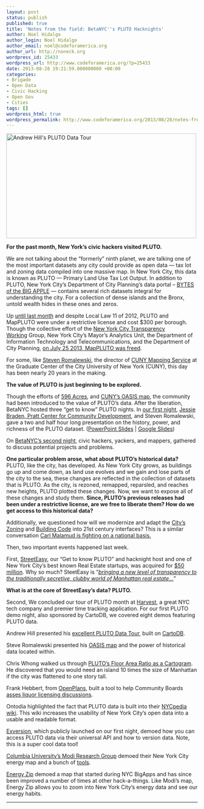 ```yaml
---
layout: post
status: publish
published: true
title: 'Notes from the field: BetaNYC''s PLUTO Hacknights'
author: Noel Hidalgo
author_login: Noel Hidalgo
author_email: noel@codeforamerica.org
author_url: http://noneck.org
wordpress_id: 25433
wordpress_url: http://www.codeforamerica.org/?p=25433
date: 2013-08-28 19:21:59.000000000 +00:00
categories:
- Brigade
- Open Data
- Civic Hacking
- Open Gov
- Cities
tags: []
wordpress_html: true
wordpress_permalink: http://www.codeforamerica.org/2013/08/28/notes-from-the-field-betanycs-pluto-hacknights/
---
```


<p><a href="http://andrewxhill.github.io/cartodb-examples/scroll-story/pluto/index.html#0" title="Andrew Hill's PLUTO Data Tour, on Flickr"><img alt="Andrew Hill's PLUTO Data Tour" class="aligncenter" height="275" src="http://farm3.staticflickr.com/2825/9614760249_7b334468eb.jpg" width="500"/></a></p>
<p><strong>For the past month, New York’s civic hackers visited PLUTO.</strong></p>
<p>We are not talking about the “formerly” ninth planet, we are talking one of the most important datasets any city could provide as open data — tax lot and zoning data compiled into one massive map. In New York City, this data is known as PLUTO — Primary Land Use Tax Lot Output. In addition to PLUTO, New York City’s Department of City Planning’s data portal – <a href="http://www.nyc.gov/html/dcp/html/bytes/applbyte.shtml">BYTES of the BIG APPLE</a> — contains several rich datasets integral for understanding the city. For a collection of dense islands and the Bronx, untold wealth hides in these ones and zeros.</p>
<p>Up <a href="http://www.thenewyorkworld.com/2013/04/02/pluto-out-of-orbit/" target="_blank">until last month</a> and despite Local Law 11 of 2012, PLUTO and MapPLUTO were under a restrictive license and cost $300 per borough. Though the collective effort of the <a href="http://nyctwg.org" target="_blank">New York City Transparency Working</a> Group, New York City’s Mayor’s Analytics Unit, the Department of Information Technology and Telecommunications, and the Department of City Planning, <a href="http://spatialityblog.com/2013/07/25/nycs-mappluto-is-free/" target="_blank">on July 25 2013, MapPLUTO was freed</a>.</p>
<p>For some, like <a href="http://spatialityblog.com/about/" target="_blank">Steven Romalewski</a>, the director of <a href="http://www.urbanresearch.org/about/cur-components/cuny-mapping-service" target="_blank">CUNY Mapping Service</a> at the Graduate Center of the City University of New York (CUNY), this day has been nearly 20 years in the making.</p>
<p><strong>The value of PLUTO is just beginning to be explored.</strong></p>
<p>Though the efforts of <a href="https://596acres.org" target="_blank">596 Acres</a>, and <a href="http://www.oasisnyc.net" target="_blank">CUNY’s OASIS map</a>, the community had been introduced to the value of PLUTO’s data. After the liberation, BetaNYC hosted three “get to know” PLUTO nights. In <a href="http://www.meetup.com/betanyc/events/131513812/" target="_blank">our first night</a>, <a href="https://prattcenter.net/staff/jessie-braden" target="_blank">Jessie Braden, Pratt Center for Community Development</a>, and Steven Romalewski, gave a two and half hour long presentation on the history, power, and richness of the PLUTO dataset. (<a href="https://docs.google.com/file/d/0ByCaCfWltKOuTWpNWk1SYUdyR2s/edit?usp=sharing" target="_blank">PowerPoint Slides</a> | <a href="https://docs.google.com/presentation/d/1llrAhxllYIoJN_b7bIBMHp4t05IcrlQWYI1kfMn1fqI/edit?usp=sharing" target="_blank">Google Slides</a>)</p>
<p>On <a href="http://www.meetup.com/betanyc/events/132670102/" target="_blank">BetaNYC’s second night</a>, civic hackers, yackers, and mappers, gathered to discuss potential projects and problems.</p>
<p><strong>One particular problem arose, what about PLUTO’s historical data?</strong> PLUTO, like the city, has developed. As New York City grows, as buildings go up and come down, as land use evolves and we gain and lose parts of the city to the sea, these changes are reflected in the collection of datasets that is PLUTO. As the city, is rezoned, remapped, reparsled, and reaches new heights, PLUTO plotted these changes. Now, we want to expose all of these changes and study them. <strong>Since, PLUTO’s previous releases had been under a restrictive license, are we free to liberate them? How do we get access to this historical data?</strong></p>
<p>Additionally, we questioned how will we modernize and adapt the <a href="http://www.nyc.gov/html/dcp/pdf/pub/look_inside_zh.pdf" target="_blank">City’s Zoning</a> and <a href="http://www.nyc.gov/html/dob/html/codes_and_reference_materials/reference.shtml" target="_blank">Building Code</a> into 21st century interfaces? This is a similar conversation <a href="http://www.newrepublic.com/article/112871/carl-malamud-lawsuit-fight-make-building-regulations-truly-fee" target="_blank">Carl Malamud is fighting on a national basis.</a></p>
<p>Then, two important events happened last week.</p>
<p>First, <a href="http://streeteasy.com" target="_blank">StreetEasy</a>, our “Get to know PLUTO” and hacknight host and one of New York City’s best known Real Estate startups, was acquired for <a href="http://www.bloomberg.com/news/2013-08-20/zillow-follows-streeteasy-deal-with-public-stock-offering.html" target="_blank">$50 million</a>. Why so much? SteetEasy is “<a href="http://www.nysun.com/real-estate/a-real-estate-site-stirs-up-the-industry/86103/" target="_blank"><em>bringing a new level of transparency to the traditionally secretive, clubby world of Manhattan real estate…</em></a>”</p>
<p><strong>What is at the core of StreetEasy’s data? PLUTO.</strong></p>
<p>Second, We concluded our tour of PLUTO month at <a href="http://getharvest.com" target="_blank">Harvest</a>, a great NYC tech company and premier time tracking application. For our first PLUTO demo night, also sponsored by CartoDB, we covered eight demos featuring PLUTO data.</p>
<p>Andrew Hill presented his <a href="http://andrewxhill.github.io/cartodb-examples/scroll-story/pluto/index.html#0" target="_blank">excellent PLUTO Data Tour</a>, built on <a href="http://cartodb.com" target="_blank">CartoDB</a>.</p>
<p>Steve Romalewski presented his <a href="http://www.oasisnyc.net/map.aspx" target="_blank">OASIS map</a> and the power of historical data located within.</p>
<p>Chris Whong walked us through <a href="http://prezi.com/qzi4xkm_qxg9/far-cartogram/" target="_blank">PLUTO’s Floor Area Ratio as a Cartogram</a>. He discovered that you would need an island 10 times the size of Manhattan if the city was flattened to one story tall.</p>
<p>Frank Hebbert, from <a href="http://openplans.org" target="_blank">OpenPlans</a>, built a tool to help Community Boards <a href="http://fkh.github.io/liquorinfo/" target="_blank">asses liquor licensing discussions</a>.</p>
<p>Ontodia highlighted the fact that PLUTO data is built into their <a href="http://nyc.pediacities.com" target="_blank">NYCpedia wiki</a>. This wiki increases the usability of New York City’s open data into a usable and readable format.</p>
<p><a href="https://exversion.com" target="_blank">Exversion</a>, which publicly launched on our first night, demoed how you can access PLUTO data via their universal API and how to version data. Note, this is a super cool data tool!</p>
<p><a href="http://modi.mech.columbia.edu/nycenergy" target="_blank">Columbia University’s Modi Research Group</a> demoed their New York City energy map and a bunch of <a href="https://github.com/modilabs" target="_blank">tools</a>.</p>
<p><a href="http://energyzip.org/new-york" target="_blank">Energy Zip</a> demoed a map that started during NYC BigApps and has since been improved a number of times at other hack-a-things. Like Modi’s map, Energy Zip allows you to zoom into New York City’s energy data and see our energy habits.</p>
<hr/>
 